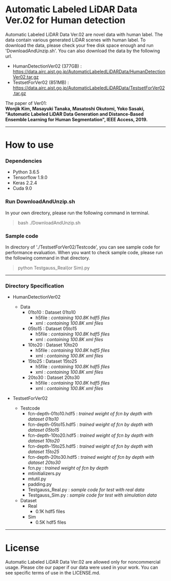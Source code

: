 # Automatic Labeled LiDAR Data Ver.02 for Human detection

Automatic Labeled LiDAR Data Ver.02 are novel data with human label. The data contain various generated LiDAR scenes with human label. To download the data, please check your free disk space enough and run 'DownloadAndUnzip.sh'. You can also download the data by the following url.

* HumanDetectionVer02 (377GB) : https://data.airc.aist.go.jp/AutomaticLabeledLiDARData/HumanDetectionVer02.tar.gz
* TestsetForVer02 (851MB) : https://data.airc.aist.go.jp/AutomaticLabeledLiDARData/TestsetForVer02.tar.gz
  
The paper of Ver01:  
 **Wonjik Kim, Masayuki Tanaka, Masatoshi Okutomi, Yoko Sasaki, "Automatic Labeled LiDAR Data Generation and Distance-Based Ensemble Learning for Human Segmentation", IEEE Access, 2019.**

---
# How to use
### Dependencies
* Python 3.6.5
* Tensorflow 1.9.0
* Keras 2.2.4
* Cuda 9.0

### Run DownloadAndUnzip.sh
In your own directory, please run the following command in terminal.
<br>
> bash ./DownloadAndUnzip.sh 

### Sample code
In directory of './TestsetForVer02/Testcode', you can see sample code for performance evaluation. When you want to check sample code, please run the following command in that directory.
<br>
> python Testgauss_Real(or Sim).py 

---
### Directory Specification

* HumanDetectionVer02
    * Data
        * 01to10 : Dataset 01to10
            * h5file : *containing 100.8K hdf5 files*
            * xml : *containing 100.8K xml files*
        * 05to15 : Dataset 05to15
            * h5file : *containing 100.8K hdf5 files*
            * xml : *containing 100.8K xml files*
        * 10to20 : Dataset 10to20
            * h5file : *containing 100.8K hdf5 files*
            * xml : *containing 100.8K xml files*
        * 15to25 : Dataset 15to25
            * h5file : *containing 100.8K hdf5 files*
            * xml : *containing 100.8K xml files*
        * 20to30 : Dataset 20to30
            * h5file : *containing 100.8K hdf5 files*
            * xml : *containing 100.8K xml files*

* TestsetForVer02
    * Testcode
        * fcn-depth-01to10.hdf5 : *trained weight of fcn by depth with dataset 01to10*
        * fcn-depth-05to15.hdf5 : *trained weight of fcn by depth with dataset 05to15*
        * fcn-depth-10to20.hdf5 : *trained weight of fcn by depth with dataset 10to20*
        * fcn-depth-15to25.hdf5 : *trained weight of fcn by depth with dataset 15to25*
        * fcn-depth-20to30.hdf5 : *trained weight of fcn by depth with dataset 20to30*
        * fcn.py : *trained weight of fcn by depth*
        * mtinitializers.py
        * mtutil.py
        * padding.py
        * Testgauss_Real.py : *sample code for test with real data*
        * Testgauss_Sim.py : *sample code for test with simulation data*
    * Dataset
        * Real
            * 0.1K hdf5 files
        * Sim
            * 0.5K hdf5 files

---
# License
Automatic Labeled LiDAR Data Ver.02 are allowed only for noncommercial usage. Please cite our paper if our data were used in your work.
You can see specific terms of use in the LICENSE.md.

